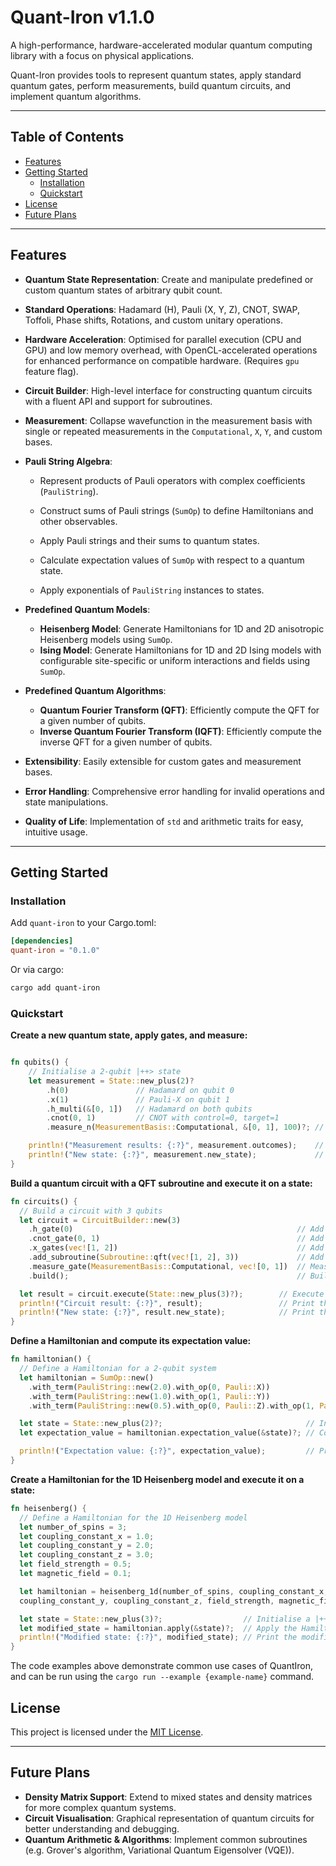 # Quant-Iron v1.1.0

A high-performance, hardware-accelerated modular quantum computing library with a focus on physical applications.

Quant-Iron provides tools to represent quantum states, apply standard quantum gates, perform measurements, build quantum circuits, and implement quantum algorithms.

---

## Table of Contents

- [Features](#features)
- [Getting Started](#getting-started)
  - [Installation](#installation)
  - [Quickstart](#quickstart)
- [License](#license)
- [Future Plans](#future-plans)

---

## Features

- **Quantum State Representation**: Create and manipulate predefined or custom quantum states of arbitrary qubit count.

- **Standard Operations**: Hadamard (H), Pauli (X, Y, Z), CNOT, SWAP, Toffoli, Phase shifts, Rotations, and custom unitary operations.

- **Hardware Acceleration**: Optimised for parallel execution (CPU and GPU) and low memory overhead, with OpenCL-accelerated operations for enhanced performance on compatible hardware. (Requires `gpu` feature flag).

- **Circuit Builder**: High-level interface for constructing quantum circuits with a fluent API and support for subroutines.

- **Measurement**: Collapse wavefunction in the measurement basis with single or repeated measurements in the `Computational`, `X`, `Y`, and custom bases.

- **Pauli String Algebra**:
  - Represent products of Pauli operators with complex coefficients (`PauliString`).

  - Construct sums of Pauli strings (`SumOp`) to define Hamiltonians and other observables.

  - Apply Pauli strings and their sums to quantum states.

  - Calculate expectation values of `SumOp` with respect to a quantum state.

  - Apply exponentials of `PauliString` instances to states.

- **Predefined Quantum Models**:
  - **Heisenberg Model**: Generate Hamiltonians for 1D and 2D anisotropic Heisenberg models using `SumOp`.
  - **Ising Model**: Generate Hamiltonians for 1D and 2D Ising models with configurable site-specific or uniform interactions and fields using `SumOp`.

- **Predefined Quantum Algorithms**:
  - **Quantum Fourier Transform (QFT)**: Efficiently compute the QFT for a given number of qubits.
  - **Inverse Quantum Fourier Transform (IQFT)**: Efficiently compute the inverse QFT for a given number of qubits.

- **Extensibility**: Easily extensible for custom gates and measurement bases.

- **Error Handling**: Comprehensive error handling for invalid operations and state manipulations.

- **Quality of Life**: Implementation of `std` and arithmetic traits for easy, intuitive usage.

---

## Getting Started

### Installation

Add `quant-iron` to your Cargo.toml:

```toml
[dependencies]
quant-iron = "0.1.0"
```

Or via cargo:

```bash
cargo add quant-iron
```

### Quickstart

**Create a new quantum state, apply gates, and measure:**

```rust

fn qubits() {
    // Initialise a 2-qubit |++> state
    let measurement = State::new_plus(2)?
        .h(0)               // Hadamard on qubit 0
        .x(1)               // Pauli-X on qubit 1
        .h_multi(&[0, 1])   // Hadamard on both qubits
        .cnot(0, 1)         // CNOT with control=0, target=1
        .measure_n(MeasurementBasis::Computational, &[0, 1], 100)?; // Measure both qubits 100 times

    println!("Measurement results: {:?}", measurement.outcomes);    // Print the outcomes
    println!("New state: {:?}", measurement.new_state);             // Print the new state after measurement
}
```

**Build a quantum circuit with a QFT subroutine and execute it on a state:**

```rust
fn circuits() {
  // Build a circuit with 3 qubits
  let circuit = CircuitBuilder::new(3)
    .h_gate(0)                                                  // Add a Hadamard gate on qubit 0
    .cnot_gate(0, 1)                                            // Add a CNOT gate with control=0 and target=1
    .x_gates(vec![1, 2])                                        // Add Pauli-X gates on qubits 1 and 2
    .add_subroutine(Subroutine::qft(vec![1, 2], 3))             // Add a QFT subroutine on qubits 1 and 2 for the 3 qubit system
    .measure_gate(MeasurementBasis::Computational, vec![0, 1])  // Measure qubits 0 and 1
    .build();                                                   // Build the circuit

  let result = circuit.execute(State::new_plus(3)?);        // Execute the circuit on the |++> state
  println!("Circuit result: {:?}", result);                 // Print the result of the circuit execution
  println!("New state: {:?}", result.new_state);            // Print the new state after execution
}
```

**Define a Hamiltonian and compute its expectation value:**

```rust
fn hamiltonian() {
  // Define a Hamiltonian for a 2-qubit system
  let hamiltonian = SumOp::new()                                                  // 2 X_0 + Y_1 + 0.5 Z_0 X_1
    .with_term(PauliString::new(2.0).with_op(0, Pauli::X))                        // 2X_0
    .with_term(PauliString::new(1.0).with_op(1, Pauli::Y))                        // Y_1
    .with_term(PauliString::new(0.5).with_op(0, Pauli::Z).with_op(1, Pauli::X));  // 0.5Z_0 X_1

  let state = State::new_plus(2)?;                                // Initialise a |++> state
  let expectation_value = hamiltonian.expectation_value(&state)?; // Compute the expectation value for the given state

  println!("Expectation value: {:?}", expectation_value);         // Print the expectation value for the Hamiltonian
}
```

**Create a Hamiltonian for the 1D Heisenberg model and execute it on a state:**

```rust
fn heisenberg() {
  // Define a Hamiltonian for the 1D Heisenberg model
  let number_of_spins = 3;
  let coupling_constant_x = 1.0;
  let coupling_constant_y = 2.0;
  let coupling_constant_z = 3.0;
  let field_strength = 0.5;
  let magnetic_field = 0.1;

  let hamiltonian = heisenberg_1d(number_of_spins, coupling_constant_x, 
  coupling_constant_y, coupling_constant_z, field_strength, magnetic_field)?;

  let state = State::new_plus(3)?;                  // Initialise a |+++> state
  let modified_state = hamiltonian.apply(&state)?;  // Apply the Hamiltonian to the state
  println!("Modified state: {:?}", modified_state); // Print the modified state
}
```

The code examples above demonstrate common use cases of QuantIron, and can be run using the `cargo run --example {example-name}` command.


## License

This project is licensed under the [MIT License](LICENSE).

---

## Future Plans

- **Density Matrix Support**: Extend to mixed states and density matrices for more complex quantum systems.
- **Circuit Visualisation**: Graphical representation of quantum circuits for better understanding and debugging.
- **Quantum Arithmetic & Algorithms**: Implement common subroutines (e.g. Grover's algorithm, Variational Quantum Eigensolver (VQE)).
